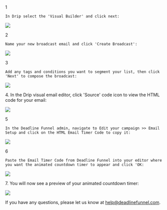 1

    In Drip select the 'Visual Builder' and click next:
![](https://s3.amazonaws.com/helpscout.net/docs/assets/53974d6ce4b0c76107b109d1/images/5b312a830428632c466b4dfc/file-1ye8uyMI88.png)

2

    Name your new broadcast email and click 'Create Broadcast':
![](https://s3.amazonaws.com/helpscout.net/docs/assets/53974d6ce4b0c76107b109d1/images/5b312ab82c7d3a0fa9a36ae7/file-5GB7u1EM8L.png)

3

    Add any tags and conditions you want to segment your list, then click 'Next' to compose the broadcast:
![](https://s3.amazonaws.com/helpscout.net/docs/assets/53974d6ce4b0c76107b109d1/images/5b312c300428632c466b4e16/file-92slqVKopV.png)

4\. In the Drip visual email editor, click 'Source' code icon to view the HTML code for your email: 

![](https://s3.amazonaws.com/helpscout.net/docs/assets/53974d6ce4b0c76107b109d1/images/5b31431e2c7d3a0fa9a36c27/file-Nd3EKixwY3.png)

5

    In the Deadline Funnel admin, navigate to Edit your campaign >> Email Setup and click on the HTML Email Timer Code to copy it:

![](https://s3.amazonaws.com/helpscout.net/docs/assets/53974d6ce4b0c76107b109d1/images/5b3143f42c7d3a0fa9a36c31/file-GFNJn6oAB4.png)

6

    Paste the Email Timer Code from Deadline Funnel into your editor where you want the animated countdown timer to appear and click 'OK:

![](https://s3.amazonaws.com/helpscout.net/docs/assets/53974d6ce4b0c76107b109d1/images/5b31445b0428632c466b4f73/file-tBMa4BJKON.png)

7\. You will now see a preview of your animated countdown timer: 

![](https://s3.amazonaws.com/helpscout.net/docs/assets/53974d6ce4b0c76107b109d1/images/5b3144a72c7d3a0fa9a36c39/file-9Z5wx76j6q.png)

If you have any questions, please let us know at
[help@deadlinefunnel.com](mailto:mailto:help@deadlinefunnel.com).

